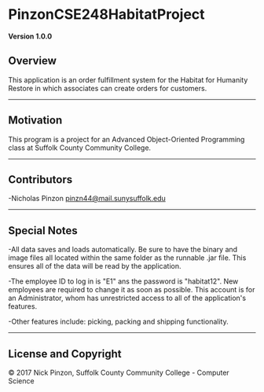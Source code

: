 # PinzonCSE248HabitatProject

**Version 1.0.0**

## Overview
This application is an order fulfillment system for the Habitat for Humanity Restore in which associates can create orders for customers.

---

## Motivation
This program is a project for an Advanced Object-Oriented Programming class at Suffolk County Community College.

---

## Contributors

-Nicholas Pinzon <pinzn44@mail.sunysuffolk.edu>

---

## Special Notes

-All data saves and loads automatically. Be sure to have the binary and image files all located within the same folder as the  runnable .jar file. This ensures all of the data will be read by the application.

-The employee ID to log in is "E1" ans the password is "habitat12". New employees are required to change it as soon as possible. This account is for an Administrator, whom has unrestricted access to all of the application's features.

-Other features include: picking, packing and shipping functionality.

 ---

## License and Copyright

© 2017 Nick Pinzon, Suffolk County Community College - Computer Science

